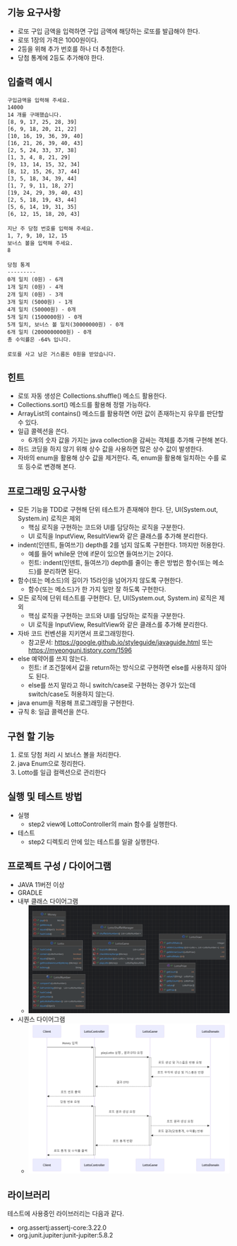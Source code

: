 ## 기능 요구사항

- 로또 구입 금액을 입력하면 구입 금액에 해당하는 로또를 발급해야 한다.
- 로또 1장의 가격은 1000원이다.
- 2등을 위해 추가 번호를 하나 더 추첨한다.
- 당첨 통계에 2등도 추가해야 한다.

## 입출력 예시

```
구입금액을 입력해 주세요.
14000
14 개를 구매했습니다.
[8, 9, 17, 25, 28, 39]
[6, 9, 18, 20, 21, 22]
[10, 16, 19, 36, 39, 40]
[16, 21, 26, 39, 40, 43]
[2, 5, 24, 33, 37, 38]
[1, 3, 4, 8, 21, 29]
[9, 13, 14, 15, 32, 34]
[8, 12, 15, 26, 37, 44]
[3, 5, 18, 34, 39, 44]
[1, 7, 9, 11, 18, 27]
[19, 24, 29, 39, 40, 43]
[2, 5, 18, 19, 43, 44]
[5, 6, 14, 19, 31, 35]
[6, 12, 15, 18, 20, 43]

지난 주 당첨 번호를 입력해 주세요.
1, 7, 9, 10, 12, 15
보너스 볼을 입력해 주세요.
8

당첨 통계
---------
0개 일치 (0원) - 6개
1개 일치 (0원) - 4개
2개 일치 (0원) - 3개
3개 일치 (5000원) - 1개
4개 일치 (50000원) - 0개
5개 일치 (1500000원) - 0개
5개 일치, 보너스 볼 일치(30000000원) - 0개
6개 일치 (2000000000원) - 0개
총 수익률은 -64% 입니다.

로또를 사고 남은 거스름돈 0원을 받았습니다.
```

## 힌트

- 로또 자동 생성은 Collections.shuffle() 메소드 활용한다.
- Collections.sort() 메소드를 활용해 정렬 가능하다.
- ArrayList의 contains() 메소드를 활용하면 어떤 값이 존재하는지 유무를 판단할 수 있다.
- 일급 콜렉션을 쓴다.
    - 6개의 숫자 값을 가지는 java collection을 감싸는 객체를 추가해 구현해 본다.
- 하드 코딩을 하지 않기 위해 상수 값을 사용하면 많은 상수 값이 발생한다.
- 자바의 enum을 활용해 상수 값을 제거한다. 즉, enum을 활용해 일치하는 수를 로또 등수로 변경해 본다.

## 프로그래밍 요구사항

- 모든 기능을 TDD로 구현해 단위 테스트가 존재해야 한다. 단, UI(System.out, System.in) 로직은 제외
    - 핵심 로직을 구현하는 코드와 UI를 담당하는 로직을 구분한다.
    - UI 로직을 InputView, ResultView와 같은 클래스를 추가해 분리한다.
- indent(인덴트, 들여쓰기) depth를 2를 넘지 않도록 구현한다. 1까지만 허용한다.
    - 예를 들어 while문 안에 if문이 있으면 들여쓰기는 2이다.
    - 힌트: indent(인덴트, 들여쓰기) depth를 줄이는 좋은 방법은 함수(또는 메소드)를 분리하면 된다.
- 함수(또는 메소드)의 길이가 15라인을 넘어가지 않도록 구현한다.
    - 함수(또는 메소드)가 한 가지 일만 잘 하도록 구현한다.
- 모든 로직에 단위 테스트를 구현한다. 단, UI(System.out, System.in) 로직은 제외
    - 핵심 로직을 구현하는 코드와 UI를 담당하는 로직을 구분한다.
    - UI 로직을 InputView, ResultView와 같은 클래스를 추가해 분리한다.
- 자바 코드 컨벤션을 지키면서 프로그래밍한다.
    - 참고문서: https://google.github.io/styleguide/javaguide.html 또는 https://myeonguni.tistory.com/1596
- else 예약어를 쓰지 않는다.
    - 힌트: if 조건절에서 값을 return하는 방식으로 구현하면 else를 사용하지 않아도 된다.
    - else를 쓰지 말라고 하니 switch/case로 구현하는 경우가 있는데 switch/case도 허용하지 않는다.
- java enum을 적용해 프로그래밍을 구현한다.
- 규칙 8: 일급 콜렉션을 쓴다.

## 구현 할 기능

1. 로또 당첨 처리 시 보너스 볼을 처리한다.
2. java Enum으로 정리한다.
3. Lotto를 일급 컬렉션으로 관리한다

## 실행 및 테스트 방법

- 실행
    - step2 view에 LottoController의 main 함수를 실행한다.
- 테스트
    - step2 디렉토리 안에 있는 테스트를 일괄 실행한다.

## 프로젝트 구성 / 다이어그램

- JAVA 11버전 이상
- GRADLE
- 내부 클래스 다이어그램
    - ![classDiagram.png](classDiagram.png)
- 시퀀스 다이어그램
    - ![sequenceDiagram.png](sequenceDiagram.png)

## 라이브러리

테스트에 사용중인 라이브러리는 다음과 같다.

- org.assertj:assertj-core:3.22.0
- org.junit.jupiter:junit-jupiter:5.8.2